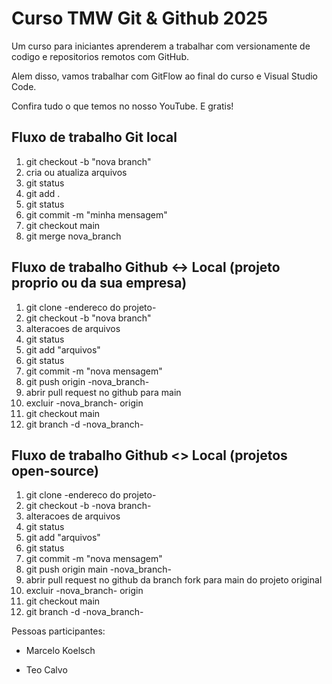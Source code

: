 # Curso TMW Git & Github 2025

Um curso para iniciantes aprenderem a trabalhar com versionamente de codigo e repositorios remotos com GitHub.

Alem disso, vamos trabalhar com GitFlow ao final do curso e Visual Studio Code.

Confira tudo o que temos no nosso YouTube. E gratis!

## Fluxo de trabalho Git local

1. git checkout -b "nova branch"
2. cria ou atualiza arquivos
3. git status
4. git add .
5. git status
6. git commit -m "minha mensagem"
7. git checkout main
8. git merge nova_branch

## Fluxo de trabalho Github <-> Local (projeto proprio ou da sua empresa)

1. git clone -endereco do projeto-
2. git checkout -b "nova branch"
3. alteracoes de arquivos
4. git status
5. git add "arquivos"
6. git status
7. git commit -m "nova mensagem"
8. git push origin -nova_branch-
9. abrir pull request no github para main
10. excluir -nova_branch- origin
11. git checkout main
12. git branch -d -nova_branch-

## Fluxo de trabalho Github <> Local (projetos open-source)

1. git clone -endereco do projeto-
2. git checkout -b -nova branch-
3. alteracoes de arquivos
4. git status
5. git add "arquivos"
6. git status
7. git commit -m "nova mensagem"
8. git push origin main -nova_branch-
9. abrir pull request no github da branch fork para main do projeto original
10. excluir -nova_branch- origin
11. git checkout main
12. git branch -d -nova_branch-

Pessoas participantes:

- Marcelo Koelsch

- Teo Calvo